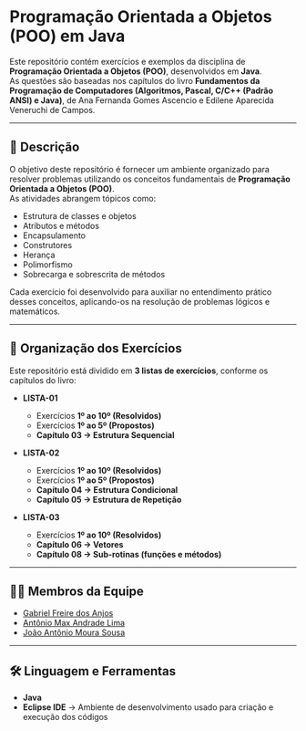 # Programação Orientada a Objetos (POO) em Java  

Este repositório contém exercícios e exemplos da disciplina de **Programação Orientada a Objetos (POO)**, desenvolvidos em **Java**.  
As questões são baseadas nos capítulos do livro **Fundamentos da Programação de Computadores (Algoritmos, Pascal, C/C++ (Padrão ANSI) e Java)**, de Ana Fernanda Gomes Ascencio e Edilene Aparecida Veneruchi de Campos.  

---

## 📘 Descrição  
O objetivo deste repositório é fornecer um ambiente organizado para resolver problemas utilizando os conceitos fundamentais de **Programação Orientada a Objetos (POO)**.  
As atividades abrangem tópicos como:  

- Estrutura de classes e objetos  
- Atributos e métodos  
- Encapsulamento  
- Construtores  
- Herança  
- Polimorfismo  
- Sobrecarga e sobrescrita de métodos  

Cada exercício foi desenvolvido para auxiliar no entendimento prático desses conceitos, aplicando-os na resolução de problemas lógicos e matemáticos.  

---

## 📂 Organização dos Exercícios  

Este repositório está dividido em **3 listas de exercícios**, conforme os capítulos do livro:  

- **LISTA-01**  
  - Exercícios **1º ao 10º (Resolvidos)**  
  - Exercícios **1º ao 5º (Propostos)**  
  - **Capítulo 03 → Estrutura Sequencial**  

- **LISTA-02**  
  - Exercícios **1º ao 10º (Resolvidos)**  
  - Exercícios **1º ao 5º (Propostos)**  
  - **Capítulo 04 → Estrutura Condicional**  
  - **Capítulo 05 → Estrutura de Repetição**  

- **LISTA-03**  
  - Exercícios **1º ao 10º (Resolvidos)**  
  - **Capítulo 06 → Vetores**  
  - **Capítulo 08 → Sub-rotinas (funções e métodos)**  

---

## 👩‍💻 Membros da Equipe  
- [Gabriel Freire dos Anjos](https://github.com/gabrielfr7)  
- [Antônio Max Andrade Lima](https://github.com/maxlima13)  
- [João Antônio Moura Sousa](https://github.com/SrKkxz)  

---

## 🛠️ Linguagem e Ferramentas  
- **Java**  
- **Eclipse IDE** → Ambiente de desenvolvimento usado para criação e execução dos códigos  
